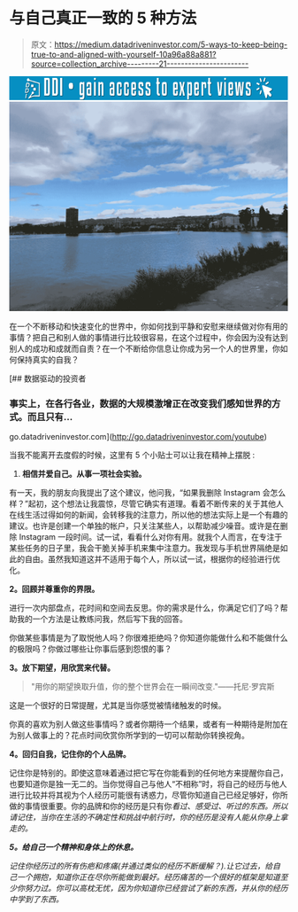 # 与自己真正一致的 5 种方法

> 原文：<https://medium.datadriveninvestor.com/5-ways-to-keep-being-true-to-and-aligned-with-yourself-10a96a88a881?source=collection_archive---------21----------------------->

[![](img/b5b57b58027e7b0973a52b91c608a80d.png)](http://www.track.datadriveninvestor.com/1B9E)![](img/29db8dc301dd2a8f2408c9a64ecfdc8b.png)

在一个不断移动和快速变化的世界中，你如何找到平静和安慰来继续做对你有用的事情？把自己和别人做的事情进行比较很容易，在这个过程中，你会因为没有达到别人的成功和成就而自责？在一个不断给你信息让你成为另一个人的世界里，你如何保持真实的自我？

[](http://go.datadriveninvestor.com/youtube) [## 数据驱动的投资者

### 事实上，在各行各业，数据的大规模激增正在改变我们感知世界的方式。而且只有…

go.datadriveninvestor.com](http://go.datadriveninvestor.com/youtube) 

当我不能离开去度假的时候，这里有 5 个小贴士可以让我在精神上摆脱 :

1.  **相信并爱自己。从事一项社会实验。**

有一天，我的朋友向我提出了这个建议，他问我，“如果我删除 Instagram 会怎么样？”起初，这个想法让我震惊，尽管它确实有道理。看着不断传来的关于其他人在线生活过得如何的新闻，会转移我的注意力，所以他的想法实际上是一个有趣的建议。也许是创建一个单独的帐户，只关注某些人，以帮助减少噪音。或许是在删除 Instagram 一段时间。试一试，看看什么对你有用。就我个人而言，在专注于某些任务的日子里，我会干脆关掉手机来集中注意力。我发现与手机世界隔绝是如此的自由。虽然我知道这并不适用于每个人，所以试一试，根据你的经验进行优化。

**2。回顾并尊重你的界限。**

进行一次内部盘点，花时间和空间去反思。你的需求是什么，你满足它们了吗？帮助我的一个方法是让教练问我，然后写下我的回答。

你做某些事情是为了取悦他人吗？你很难拒绝吗？你知道你能做什么和不能做什么的极限吗？你做过哪些让你事后感到怨恨的事？

**3。放下期望，用欣赏来代替。**

> "用你的期望换取升值，你的整个世界会在一瞬间改变."——托尼·罗宾斯

这是一个很好的日常提醒，尤其是当你感觉被情绪触发的时候。

你真的喜欢为别人做这些事情吗？或者你期待一个结果，或者有一种期待是附加在为别人做事上的？花点时间欣赏你所学到的一切可以帮助你转换视角。

**4。回归自我，记住你的个人品牌。**

记住你是特别的。即使这意味着通过把它写在你能看到的任何地方来提醒你自己，也要知道你是独一无二的。当你觉得自己与他人“不相称”时，将自己的经历与他人进行比较并将其视为个人经历可能很有诱惑力，尽管你知道自己已经足够好，你所做的事情很重要。你的品牌和你的经历是只有你*看过、感受过、听过的东西。所以请记住，当你在生活的不确定性和挑战中航行时，你的经历是没有人能从你身上拿走的。*

***5。给自己一个精神和身体上的休息。***

*记住你经历过的所有伤疤和疼痛(并通过类似的经历不断缓解？).让它过去，给自己一个拥抱，知道你正在尽你所能做到最好。经历痛苦的一个很好的框架是知道至少你努力过。你可以高枕无忧，因为你知道你已经尝试了新的东西，并从你的经历中学到了东西。*